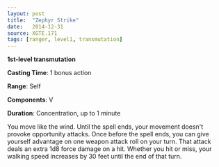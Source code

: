 ```yaml
---
layout: post
title:  "Zephyr Strike"
date:   2014-12-31
source: XGTE.171
tags: [ranger, level1, transmutation]
---
```


**1st-level transmutation**

**Casting Time**: 1 bonus action

**Range**: Self

**Components**: V

**Duration**: Concentration, up to 1 minute

You move like the wind. Until the spell ends, your movement doesn't provoke opportunity attacks. Once before the spell ends, you can give yourself advantage on one weapon attack roll on your turn. That attack deals an extra 1d8 force damage on a hit. Whether you hit or miss, your walking speed increases by 30 feet until the end of that turn.
